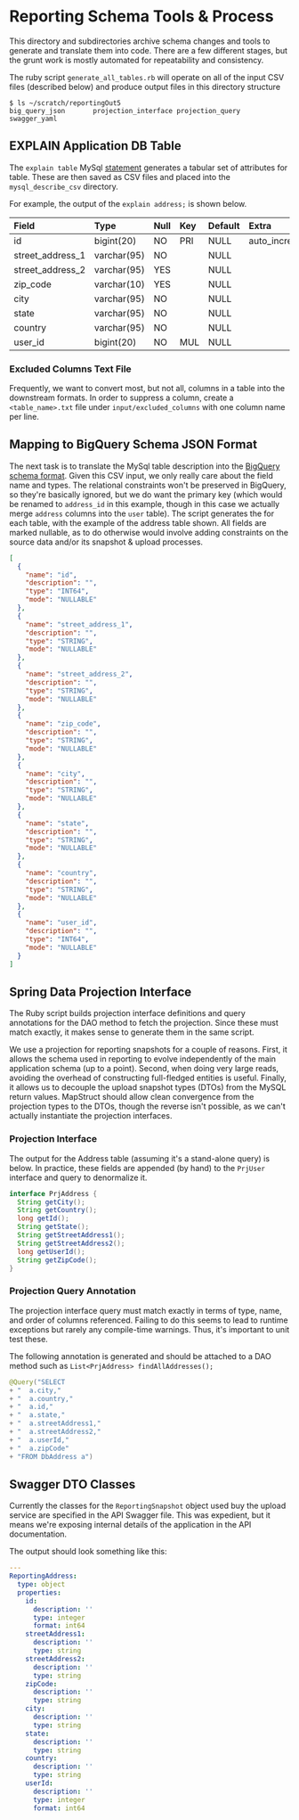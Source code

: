 # Reporting Schema Tools & Process
This directory and subdirectories archive schema changes
and tools to generate and translate them into code. There
are a few different stages, but the grunt work is mostly automated
for repeatability and consistency.

The ruby script `generate_all_tables.rb` will operate on all of the input CSV files (described below)
and produce output files in this directory structure 
```
$ ls ~/scratch/reportingOut5
big_query_json       projection_interface projection_query     swagger_yaml
```

## EXPLAIN Application DB Table
The `explain table` MySql [statement](https://dev.mysql.com/doc/refman/8.0/en/explain.html) generates a tabular
set of attributes for table. These are then saved as CSV files and placed into the `mysql_describe_csv` directory.

For example, the output of the `explain address;` is shown below.

| Field | Type | Null | Key | Default | Extra |
| :--- | :--- | :--- | :--- | :--- | :--- |
| id | bigint\(20\) | NO | PRI | NULL | auto\_increment |
| street\_address\_1 | varchar\(95\) | NO |  | NULL |  |
| street\_address\_2 | varchar\(95\) | YES |  | NULL |  |
| zip\_code | varchar\(10\) | YES |  | NULL |  |
| city | varchar\(95\) | NO |  | NULL |  |
| state | varchar\(95\) | NO |  | NULL |  |
| country | varchar\(95\) | NO |  | NULL |  |
| user\_id | bigint\(20\) | NO | MUL | NULL |  |

### Excluded Columns Text File
Frequently, we want to convert most, but not all, columns in a table into the downstream formats.
In order to suppress a column, create a `<table_name>.txt` file under `input/excluded_columns` with
one column name per line. 

## Mapping to BigQuery Schema JSON Format
The next task is to translate the MySql table description into the [BigQuery schema format](https://cloud.google.com/bigquery/docs/schemas#specifying_a_json_schema_file). Given this CSV input, we only really care about the field name and types. The
relational constraints won't be preserved in BigQuery, so they're basically ignored,
but we do want the primary key (which would be renamed to `address_id` in this example,
though in this case we actually merge `address` columns into the
`user` table). The script generates the for each table, with the example
of the address table shown. All fields are marked nullable, as to do otherwise would involve
adding constraints on the source data and/or its snapshot & upload processes.

```json
[
  {
    "name": "id",
    "description": "",
    "type": "INT64",
    "mode": "NULLABLE"
  },
  {
    "name": "street_address_1",
    "description": "",
    "type": "STRING",
    "mode": "NULLABLE"
  },
  {
    "name": "street_address_2",
    "description": "",
    "type": "STRING",
    "mode": "NULLABLE"
  },
  {
    "name": "zip_code",
    "description": "",
    "type": "STRING",
    "mode": "NULLABLE"
  },
  {
    "name": "city",
    "description": "",
    "type": "STRING",
    "mode": "NULLABLE"
  },
  {
    "name": "state",
    "description": "",
    "type": "STRING",
    "mode": "NULLABLE"
  },
  {
    "name": "country",
    "description": "",
    "type": "STRING",
    "mode": "NULLABLE"
  },
  {
    "name": "user_id",
    "description": "",
    "type": "INT64",
    "mode": "NULLABLE"
  }
]
```

## Spring Data Projection Interface
The Ruby script builds projection interface definitions and query
annotations for the DAO method to fetch the projection. Since these must match exactly, it makes sense
to generate them in the same script.

We use a projection for reporting snapshots for a couple of reasons. First, it allows the schema used
in reporting to evolve independently of the main application schema (up to a point). Second, when doing
very large reads, avoiding the overhead of constructing full-fledged entities is useful. Finally, it
allows us to decouple the upload snapshot types (DTOs) from the MySQL return values. MapStruct should
allow clean convergence from the projection types to the DTOs, though the reverse isn't possible, as
we can't actually instantiate the projection interfaces.

### Projection Interface
The output for the Address table (assuming it's a stand-alone query) is below. In practice, these fields
are appended (by hand) to the `PrjUser` interface and query to denormalize it.
```java
interface PrjAddress {
  String getCity();
  String getCountry();
  long getId();
  String getState();
  String getStreetAddress1();
  String getStreetAddress2();
  long getUserId();
  String getZipCode();
}
```

### Projection Query Annotation
The projection interface query must match exactly in terms of type, name, and order of columns referenced.
Failing to do this seems to lead to runtime exceptions but rarely any compile-time warnings. Thus, it's important
to unit test these.

The following annotation is generated and should be attached to a DAO method such as `List<PrjAddress> findAllAddresses();`
```java
@Query("SELECT
+ "  a.city,"
+ "  a.country,"
+ "  a.id,"
+ "  a.state,"
+ "  a.streetAddress1,"
+ "  a.streetAddress2,"
+ "  a.userId,"
+ "  a.zipCode"
+ "FROM DbAddress a")
```

## Swagger DTO Classes
Currently the classes for the `ReportingSnapshot` object used
buy the upload service are specified in the API Swagger file. This was expedient,
but it means we're exposing internal details of the application in the API documentation.

The output should look something like this:
```yaml
---
ReportingAddress:
  type: object
  properties:
    id:
      description: ''
      type: integer
      format: int64
    streetAddress1:
      description: ''
      type: string
    streetAddress2:
      description: ''
      type: string
    zipCode:
      description: ''
      type: string
    city:
      description: ''
      type: string
    state:
      description: ''
      type: string
    country:
      description: ''
      type: string
    userId:
      description: ''
      type: integer
      format: int64
```
